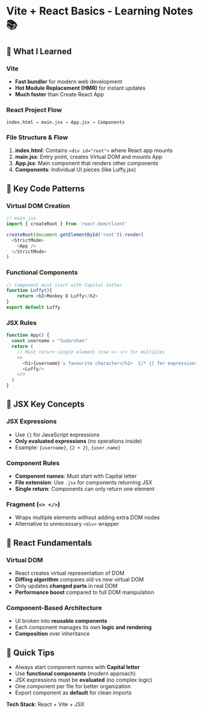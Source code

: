 # Vite + React Basics - Learning Notes 📚

## 🎯 What I Learned

### **Vite**
- **Fast bundler** for modern web development
- **Hot Module Replacement (HMR)** for instant updates
- **Much faster** than Create React App

### **React Project Flow**
```
index.html → main.jsx → App.jsx → Components
```

### **File Structure & Flow**
1. **index.html**: Contains `<div id="root">` where React app mounts
2. **main.jsx**: Entry point, creates Virtual DOM and mounts App
3. **App.jsx**: Main component that renders other components
4. **Components**: Individual UI pieces (like Luffy.jsx)

## 🔧 Key Code Patterns

### **Virtual DOM Creation**
```javascript
// main.jsx
import { createRoot } from 'react-dom/client'

createRoot(document.getElementById('root')).render(
  <StrictMode>
    <App />
  </StrictMode>
)
```

### **Functional Components**
```javascript
// Component must start with Capital letter
function Luffy(){
    return <h2>Monkey D Luffy</h2>
}
export default Luffy
```

### **JSX Rules**
```javascript
function App() {
  const username = "Sudarshan"
  return (
    // Must return single element (use <> </> for multiple)
    <>
      <h1>{username}'s favourite character</h1>  {/* {} for expressions */}
      <Luffy/>
    </>
  )
}
```

## 📝 JSX Key Concepts

### **JSX Expressions**
- Use `{}` for JavaScript expressions
- **Only evaluated expressions** (no operations inside)
- Example: `{username}`, `{2 + 2}`, `{user.name}`

### **Component Rules**
- **Component names**: Must start with Capital letter
- **File extension**: Use `.jsx` for components returning JSX
- **Single return**: Components can only return one element

### **Fragment (`<> </>`)**
- Wraps multiple elements without adding extra DOM nodes
- Alternative to unnecessary `<div>` wrapper

## 🎯 React Fundamentals

### **Virtual DOM**
- React creates virtual representation of DOM
- **Diffing algorithm** compares old vs new virtual DOM
- Only updates **changed parts** in real DOM
- **Performance boost** compared to full DOM manipulation

### **Component-Based Architecture**
- UI broken into **reusable components**
- Each component manages its own **logic and rendering**
- **Composition** over inheritance

## 🚀 Quick Tips
- Always start component names with **Capital letter**
- Use **functional components** (modern approach)
- JSX expressions must be **evaluated** (no complex logic)
- One component per file for better organization
- Export component as **default** for clean imports

**Tech Stack**: React + Vite + JSX


